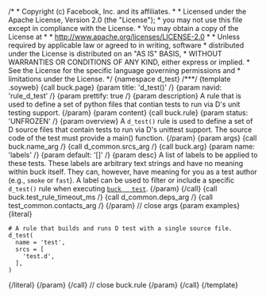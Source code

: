 /\* \* Copyright (c) Facebook, Inc. and its affiliates. \* \* Licensed
under the Apache License, Version 2.0 (the \"License\"); \* you may not
use this file except in compliance with the License. \* You may obtain a
copy of the License at \* \* http://www.apache.org/licenses/LICENSE-2.0
\* \* Unless required by applicable law or agreed to in writing,
software \* distributed under the License is distributed on an \"AS IS\"
BASIS, \* WITHOUT WARRANTIES OR CONDITIONS OF ANY KIND, either express
or implied. \* See the License for the specific language governing
permissions and \* limitations under the License. \*/ {namespace d_test}
/\*\*\*/ {template .soyweb} {call buck.page} {param title: \'d_test()\'
/} {param navid: \'rule_d\_test\' /} {param prettify: true /} {param
description} A rule that is used to define a set of python files that
contian tests to run via D\'s unit testing support. {/param} {param
content} {call buck.rule} {param status: \'UNFROZEN\' /} {param
overview} A `d_test()` rule is used to define a set of D source files
that contain tests to run via D\'s unittest support. The source code of
the test must provide a main() function. {/param} {param args} {call
buck.name_arg /} {call d_common.srcs_arg /} {call buck.arg} {param name:
\'labels\' /} {param default: \'\[\]\' /} {param desc} A list of labels
to be applied to these tests. These labels are arbitrary text strings
and have no meaning within buck itself. They can, however, have meaning
for you as a test author (e.g., `smoke` or `fast`). A label can be used
to filter or include a specific `d_test()` rule when executing
[`buck   test`](%7BROOT%7Dcommand/test.html). {/param} {/call} {call
buck.test_rule_timeout_ms /} {call d_common.deps_arg /} {call
test_common.contacts_arg /} {/param} // close args {param examples}
{literal}

``` {.prettyprint .lang-py}
# A rule that builds and runs D test with a single source file.
d_test(
  name = 'test',
  srcs = [
    'test.d',
  ],
)
```

{/literal} {/param} {/call} // close buck.rule {/param} {/call}
{/template}
